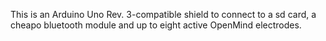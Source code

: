 This is an Arduino Uno Rev. 3-compatible shield to connect to a sd card, a cheapo bluetooth module and up to eight active OpenMind electrodes.
